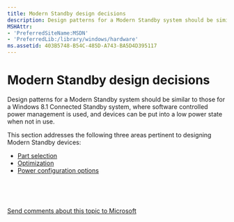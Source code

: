 ```yaml
---
title: Modern Standby design decisions
description: Design patterns for a Modern Standby system should be similar to those for a Windows 8.1 Connected Standby system, where software controlled power management is used, and devices can be put into a low power state when not in use.
MSHAttr:
- 'PreferredSiteName:MSDN'
- 'PreferredLib:/library/windows/hardware'
ms.assetid: 403B5748-B54C-485D-A743-BA5D4D395117
---
```


# Modern Standby design decisions


Design patterns for a Modern Standby system should be similar to those for a Windows 8.1 Connected Standby system, where software controlled power management is used, and devices can be put into a low power state when not in use.

This section addresses the following three areas pertinent to designing Modern Standby devices:

-   [Part selection](part-selection.md)
-   [Optimization](optimization.md)
-   [Power configuration options](power-configuration-options.md)

 

 

[Send comments about this topic to Microsoft](mailto:wsddocfb@microsoft.com?subject=Documentation%20feedback%20%5Bp_WEG_Hardware\p_weg_hardware%5D:%20Modern%20Standby%20design%20decisions%20%20RELEASE:%20%2811/28/2016%29&body=%0A%0APRIVACY%20STATEMENT%0A%0AWe%20use%20your%20feedback%20to%20improve%20the%20documentation.%20We%20don't%20use%20your%20email%20address%20for%20any%20other%20purpose,%20and%20we'll%20remove%20your%20email%20address%20from%20our%20system%20after%20the%20issue%20that%20you're%20reporting%20is%20fixed.%20While%20we're%20working%20to%20fix%20this%20issue,%20we%20might%20send%20you%20an%20email%20message%20to%20ask%20for%20more%20info.%20Later,%20we%20might%20also%20send%20you%20an%20email%20message%20to%20let%20you%20know%20that%20we've%20addressed%20your%20feedback.%0A%0AFor%20more%20info%20about%20Microsoft's%20privacy%20policy,%20see%20http://privacy.microsoft.com/default.aspx. "Send comments about this topic to Microsoft")




